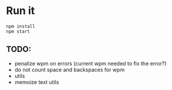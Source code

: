 # Run it
```
npm install
npm start
```

## TODO:
- penalize wpm on errors (current wpm needed to fix the error?)
- do not count space and backspaces for wpm
- utils
- memoize text utils